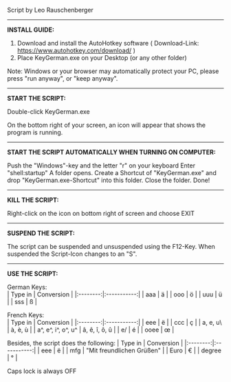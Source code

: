 Script by Leo Rauschenberger

----------------------------
<b>INSTALL GUIDE:</b>

1. Download and install the AutoHotkey software ( Download-Link: https://www.autohotkey.com/download/ )
2. Place KeyGerman.exe on your Desktop (or any other folder)

Note: Windows or your browser may automatically protect your PC, please press "run anyway", or "keep anyway".

----------------------------
<b>START THE SCRIPT:</b>

Double-click KeyGerman.exe

On the bottom right of your screen, an icon will appear that shows the program is running.
<hr>
<b>START THE SCRIPT AUTOMATICALLY WHEN TURNING ON COMPUTER:</b>

Push the "Windows"-key and the letter "r" on your keyboard
Enter "shell:startup"
A folder opens.
Create a Shortcut of "KeyGerman.exe" and drop "KeyGerman.exe-Shortcut" into this folder.
Close the folder. Done!
<hr>
<b>KILL THE SCRIPT:</b>

Right-click on the icon on bottom right of screen and choose EXIT
<hr>
<b>SUSPEND THE SCRIPT:</b>

The script can be suspended and unsuspended using the F12-Key. 
When suspended the Script-Icon changes to an "S".
<hr>
<b>USE THE SCRIPT:</b>

German Keys: <br>
| Type in | Conversion |
|:--------:|:-----------:|
| aaa | ä |
| ooo | ö |
| uuu | ü |
| sss | ß |

French Keys: <br>
| Type in | Conversion |
|:--------:|:-----------:|
| eee | ë |
| ccc | ç |
| a\, e\, u\ | à, è, ù |
| a^, e^, i^, o^, u^ | â, ê, î, ô, û |
| e/ | é |
| ooee | œ |

Besides, the script does the following:
| Type in | Conversion |
|:--------:|:-----------:|
| eee | ë |
| mfg | "Mit freundlichen Grüßen" |
| Euro | € |
| degree | ° |

Caps lock is always OFF <br>
